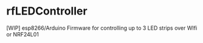 # rfLEDController
[WIP]
esp8266/Arduino Firmware for controlling up to 3 LED strips over WIfi or NRF24L01